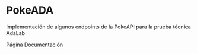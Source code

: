 # PokeADA

Implementación de algunos endpoints de la PokeAPI para la prueba técnica AdaLab

[Página Documentación](https://pokeada.onrender.com/)
